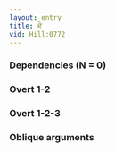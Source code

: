 ```yaml
---
layout: entry
title: ཐེ་
vid: Hill:0772
---
```

### Dependencies (N = 0)


### Overt 1-2


### Overt 1-2-3


### Oblique arguments
